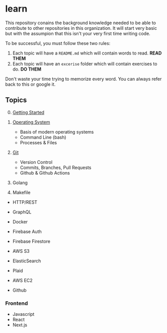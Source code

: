 # learn

This repository conains the background knowledge needed to be able to contribute to other repositories in this organization. It will start very basic but with the assumpion that this isn't your very first time writing code.

To be successful, you must follow these two rules:

1. Each topic will have a `README.md` which will contain words to read. **READ THEM**
2. Each topic will have an `excerise` folder which will contain exercises to do. **DO THEM**

Don't waste your time trying to memorize every word. You can always refer back to this or google it.

## Topics
0. [Getting Started](https://github.com/pool-io/learn/blob/master/0-start)

1. [Operating System](https://github.com/pool-io/learn/blob/master/1-os)
    - Basis of modern operating systems
    - Command Line (bash)
    - Processes & Files

2. [Git](https://github.com/pool-io/learn/blob/master/2-git)
    - Version Control
    - Commits, Branches, Pull Requests
    - Github & Github Actions

3. Golang

4. Makefile

- HTTP/REST

- GraphQL

- Docker

- Firebase Auth

- Firebase Firestore

- AWS S3

- ElasticSearch

- Plaid

- AWS EC2

- Github


### Frontend
- Javascript
- React
- Next.js
